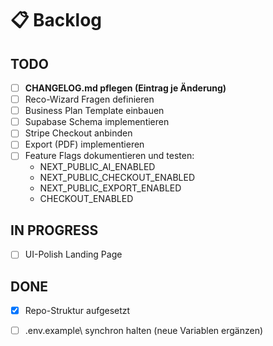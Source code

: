 ﻿# 📋 Backlog

## TODO
- [ ] **CHANGELOG.md pflegen (Eintrag je Änderung)**
- [ ] Reco-Wizard Fragen definieren
- [ ] Business Plan Template einbauen
- [ ] Supabase Schema implementieren
- [ ] Stripe Checkout anbinden
- [ ] Export (PDF) implementieren
- [ ] Feature Flags dokumentieren und testen:
    - NEXT_PUBLIC_AI_ENABLED
    - NEXT_PUBLIC_CHECKOUT_ENABLED
    - NEXT_PUBLIC_EXPORT_ENABLED
    - CHECKOUT_ENABLED

## IN PROGRESS
- [ ] UI-Polish Landing Page

## DONE
- [x] Repo-Struktur aufgesetzt

- [ ] \.env.example\ synchron halten (neue Variablen ergänzen)
